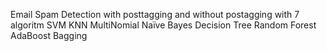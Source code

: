 Email Spam Detection with posttagging and without postagging
with 7 algoritm 
SVM
KNN
MultiNomial Naïve Bayes
Decision Tree
Random Forest
AdaBoost
Bagging
